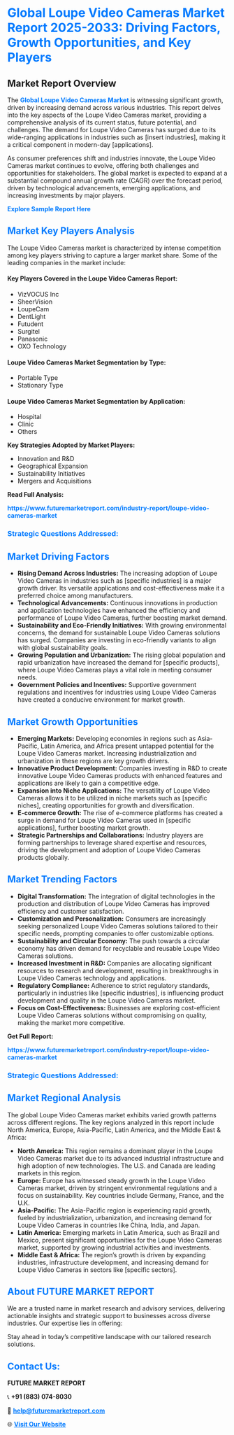 <h1 style="color: #007BFF;">Global Loupe Video Cameras Market Report 2025-2033: Driving Factors, Growth Opportunities, and Key Players</h1>

<section id="overview">
<h2>Market Report Overview</h2>
<p>The <a href="https://www.futuremarketreport.com/industry-report/loupe-video-cameras-market" style="color: #007BFF; text-decoration: none;"><strong>Global Loupe Video Cameras Market</strong></a> is witnessing significant growth, driven by increasing demand across various industries. This report delves into the key aspects of the Loupe Video Cameras market, providing a comprehensive analysis of its current status, future potential, and challenges. The demand for Loupe Video Cameras has surged due to its wide-ranging applications in industries such as [insert industries], making it a critical component in modern-day [applications].</p>
<p>As consumer preferences shift and industries innovate, the Loupe Video Cameras market continues to evolve, offering both challenges and opportunities for stakeholders. The global market is expected to expand at a substantial compound annual growth rate (CAGR) over the forecast period, driven by technological advancements, emerging applications, and increasing investments by major players.</p>
</section>

<section id="overview">
<p><a href="https://www.futuremarketreport.com/request-sample/reportId=115307" style="color: #007BFF; text-decoration: none;"><strong>Explore Sample Report Here</strong></a></p>
</section>

<section id="key-players">
<h2 style="color: #007BFF;">Market Key Players Analysis</h2>
<p>The Loupe Video Cameras market is characterized by intense competition among key players striving to capture a larger market share. Some of the leading companies in the market include:</p>
<h4>Key Players Covered in the Loupe Video Cameras Report:</h4>
<ul><li>VizVOCUS Inc</li><li>SheerVision</li><li>LoupeCam</li><li>DentLight</li><li>Futudent</li><li>Surgitel</li><li>Panasonic</li><li>OXO Technology</li></ul>
<h4>Loupe Video Cameras Market Segmentation by Type:</h4>
<ul><li>Portable Type</li><li>Stationary Type</li></ul>

<h4>Loupe Video Cameras Market Segmentation by Application:</h4>
<ul><li>Hospital</li><li>Clinic</li><li>Others</li></ul>
<p><strong>Key Strategies Adopted by Market Players:</strong></p>
<ul>
<li>Innovation and R&D</li>
<li>Geographical Expansion</li>
<li>Sustainability Initiatives</li>
<li>Mergers and Acquisitions</li>
</ul>
</section>

<section>
<p><strong>Read Full Analysis: </strong></p><a href="https://www.futuremarketreport.com/industry-report/loupe-video-cameras-market" style="color: #007BFF; text-decoration: none;"><strong>https://www.futuremarketreport.com/industry-report/loupe-video-cameras-market</strong></a>
<h3 style="color: #007BFF;">Strategic Questions Addressed:</h3>
</section>

<section id="driving-factors">
<h2 style="color: #007BFF;">Market Driving Factors</h2>
<ul>
<li><strong>Rising Demand Across Industries:</strong> The increasing adoption of Loupe Video Cameras in industries such as [specific industries] is a major growth driver. Its versatile applications and cost-effectiveness make it a preferred choice among manufacturers.</li>
<li><strong>Technological Advancements:</strong> Continuous innovations in production and application technologies have enhanced the efficiency and performance of Loupe Video Cameras, further boosting market demand.</li>
<li><strong>Sustainability and Eco-Friendly Initiatives:</strong> With growing environmental concerns, the demand for sustainable Loupe Video Cameras solutions has surged. Companies are investing in eco-friendly variants to align with global sustainability goals.</li>
<li><strong>Growing Population and Urbanization:</strong> The rising global population and rapid urbanization have increased the demand for [specific products], where Loupe Video Cameras plays a vital role in meeting consumer needs.</li>
<li><strong>Government Policies and Incentives:</strong> Supportive government regulations and incentives for industries using Loupe Video Cameras have created a conducive environment for market growth.</li>
</ul>
</section>

<section id="growth-opportunities">
<h2 style="color: #007BFF;">Market Growth Opportunities</h2>
<ul>
<li><strong>Emerging Markets:</strong> Developing economies in regions such as Asia-Pacific, Latin America, and Africa present untapped potential for the Loupe Video Cameras market. Increasing industrialization and urbanization in these regions are key growth drivers.</li>
<li><strong>Innovative Product Development:</strong> Companies investing in R&D to create innovative Loupe Video Cameras products with enhanced features and applications are likely to gain a competitive edge.</li>
<li><strong>Expansion into Niche Applications:</strong> The versatility of Loupe Video Cameras allows it to be utilized in niche markets such as [specific niches], creating opportunities for growth and diversification.</li>
<li><strong>E-commerce Growth:</strong> The rise of e-commerce platforms has created a surge in demand for Loupe Video Cameras used in [specific applications], further boosting market growth.</li>
<li><strong>Strategic Partnerships and Collaborations:</strong> Industry players are forming partnerships to leverage shared expertise and resources, driving the development and adoption of Loupe Video Cameras products globally.</li>
</ul>
</section>

<section id="trending-factors">
<h2 style="color: #007BFF;">Market Trending Factors</h2>
<ul>
<li><strong>Digital Transformation:</strong> The integration of digital technologies in the production and distribution of Loupe Video Cameras has improved efficiency and customer satisfaction.</li>
<li><strong>Customization and Personalization:</strong> Consumers are increasingly seeking personalized Loupe Video Cameras solutions tailored to their specific needs, prompting companies to offer customizable options.</li>
<li><strong>Sustainability and Circular Economy:</strong> The push towards a circular economy has driven demand for recyclable and reusable Loupe Video Cameras solutions.</li>
<li><strong>Increased Investment in R&D:</strong> Companies are allocating significant resources to research and development, resulting in breakthroughs in Loupe Video Cameras technology and applications.</li>
<li><strong>Regulatory Compliance:</strong> Adherence to strict regulatory standards, particularly in industries like [specific industries], is influencing product development and quality in the Loupe Video Cameras market.</li>
<li><strong>Focus on Cost-Effectiveness:</strong> Businesses are exploring cost-efficient Loupe Video Cameras solutions without compromising on quality, making the market more competitive.</li>
</ul>
</section>

<section>
<p><strong>Get Full Report: </strong></p><a href="https://www.futuremarketreport.com/industry-report/loupe-video-cameras-market" style="color: #007BFF; text-decoration: none;"><strong>https://www.futuremarketreport.com/industry-report/loupe-video-cameras-market</strong></a>
<h3 style="color: #007BFF;">Strategic Questions Addressed:</h3>
</section>


<section id="regional-analysis">
<h2 style="color: #007BFF;">Market Regional Analysis</h2>
<p>The global Loupe Video Cameras market exhibits varied growth patterns across different regions. The key regions analyzed in this report include North America, Europe, Asia-Pacific, Latin America, and the Middle East & Africa:</p>
<ul>
<li><strong>North America:</strong> This region remains a dominant player in the Loupe Video Cameras market due to its advanced industrial infrastructure and high adoption of new technologies. The U.S. and Canada are leading markets in this region.</li>
<li><strong>Europe:</strong> Europe has witnessed steady growth in the Loupe Video Cameras market, driven by stringent environmental regulations and a focus on sustainability. Key countries include Germany, France, and the U.K.</li>
<li><strong>Asia-Pacific:</strong> The Asia-Pacific region is experiencing rapid growth, fueled by industrialization, urbanization, and increasing demand for Loupe Video Cameras in countries like China, India, and Japan.</li>
<li><strong>Latin America:</strong> Emerging markets in Latin America, such as Brazil and Mexico, present significant opportunities for the Loupe Video Cameras market, supported by growing industrial activities and investments.</li>
<li><strong>Middle East & Africa:</strong> The region’s growth is driven by expanding industries, infrastructure development, and increasing demand for Loupe Video Cameras in sectors like [specific sectors].</li>
</ul>
</section>

<footer>
<h2 style="color: #007BFF;">About FUTURE MARKET REPORT</h2>
<p>We are a trusted name in market research and advisory services, delivering actionable insights and strategic support to businesses across diverse industries. Our expertise lies in offering:</p>

<p>Stay ahead in today’s competitive landscape with our tailored research solutions.</p>

<h2 style="color: #007BFF;">Contact Us:</h2>
<p><strong>FUTURE MARKET REPORT</strong></p>
<p>📞 <strong>+91 (883) 074-8030</strong></p>
<p>📧 <strong><a href="mailto:help@futuremarketreport.com" style="color: #007BFF;">help@futuremarketreport.com</a></strong></p>
<p>🌐 <strong><a href="https://www.futuremarketreport.com/" style="color: #007BFF;">Visit Our Website</a></strong></p>
</footer>
